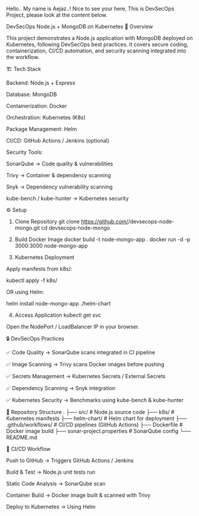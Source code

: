 Hello.. My name is Aejaz..! Nice to see your here, This is DevSecOps Project, please look at the content below.

DevSecOps Node.js + MongoDB on Kubernetes
📌 Overview

This project demonstrates a Node.js application with MongoDB deployed on Kubernetes, following DevSecOps best practices.
It covers secure coding, containerization, CI/CD automation, and security scanning integrated into the workflow.

🏗️ Tech Stack

Backend: Node.js + Express

Database: MongoDB

Containerization: Docker

Orchestration: Kubernetes (K8s)

Package Management: Helm

CI/CD: GitHub Actions / Jenkins (optional)

Security Tools:

SonarQube → Code quality & vulnerabilities

Trivy → Container & dependency scanning

Snyk → Dependency vulnerability scanning

kube-bench / kube-hunter → Kubernetes security

⚙️ Setup
1. Clone Repository
git clone https://github.com/<your-username>/devsecops-node-mongo.git
cd devsecops-node-mongo

2. Build Docker Image
docker build -t node-mongo-app .
docker run -d -p 3000:3000 node-mongo-app

3. Kubernetes Deployment

Apply manifests from k8s/:

kubectl apply -f k8s/


OR using Helm:

helm install node-mongo-app ./helm-chart

4. Access Application
kubectl get svc


Open the NodePort / LoadBalancer IP in your browser.

🔒 DevSecOps Practices

✅ Code Quality → SonarQube scans integrated in CI pipeline

✅ Image Scanning → Trivy scans Docker images before pushing

✅ Secrets Management → Kubernetes Secrets / External Secrets

✅ Dependency Scanning → Snyk integration

✅ Kubernetes Security → Benchmarks using kube-bench & kube-hunter

📂 Repository Structure
.
├── src/                # Node.js source code
├── k8s/                # Kubernetes manifests
├── helm-chart/         # Helm chart for deployment
├── .github/workflows/  # CI/CD pipelines (GitHub Actions)
├── Dockerfile          # Docker image build
├── sonar-project.properties # SonarQube config
└── README.md

🚀 CI/CD Workflow

Push to GitHub → Triggers GitHub Actions / Jenkins

Build & Test → Node.js unit tests run

Static Code Analysis → SonarQube scan

Container Build → Docker image built & scanned with Trivy

Deploy to Kubernetes → Using Helm

